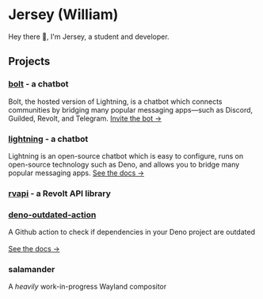 # Jersey (William)

Hey there 👋, I'm Jersey, a student and developer.

## Projects

### [bolt](https://williamhorning.eu.org/bolt) - a chatbot

Bolt, the hosted version of Lightning, is a chatbot which connects communities
by bridging many popular messaging apps—such as Discord, Guilded, Revolt, and
Telegram. [Invite the bot ->](https://williamhorning.eu.org/bolt)

### [lightning](https://williamhorning.eu.org/lightning) - a chatbot

Lightning is an open-source chatbot which is easy to configure, runs on
open-source technology such as Deno, and allows you to bridge many popular
messaging apps. [See the docs ->](https://williamhorning.eu.org/lightning)

### [rvapi](https://jsr.io/@jersey/rvapi) - a Revolt API library

### [deno-outdated-action](https://github.com/williamhorning/deno-outdated-action)

A Github action to check if dependencies in your Deno project are
outdated<br /><br />[See the docs ->](https://github.com/williamhorning/deno-outdated-action)

### salamander

A _heavily_ work-in-progress Wayland compositor
